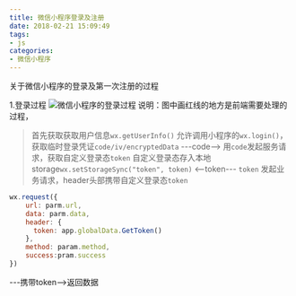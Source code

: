 ```yaml
---
title: 微信小程序登录及注册
date: 2018-02-21 15:09:49
tags:
- js
categories:
- 微信小程序
---
```


关于微信小程序的登录及第一次注册的过程

<!-- more -->
1.登录过程
![](./微信小程序的登录.jpg '微信小程序的登录过程')
说明：图中画红线的地方是前端需要处理的过程，
>首先获取获取用户信息`wx.getUserInfo()` 
>允许调用小程序的`wx.login()`，获取临时登录凭证`code/iv/encryptedData` ---code--> 用`code`发起服务请求，获取自定义登录态`token`
>自定义登录态存入本地storage`wx.setStorageSync("token", token)` <--token--- `token`
>发起业务请求，header头部携带自定义登录态`token`
```javascript
wx.request({
    url: parm.url,
    data: parm.data,
    header: {
      token: app.globalData.GetToken()
    },
    method: param.method, 
    success:pram.success
})
```
---携带token-->返回数据

